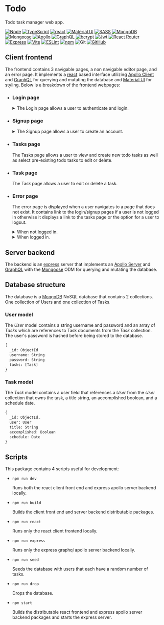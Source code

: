 # Todo

Todo task manager web app.

[![Node][node shield]][node website]
[![TypeScript][typescript shield]][typescript website]
[![react][react shield]][react website]
[![Material UI][mui shield]][mui website]
[![SASS][sass shield]][sass website]
[![MongoDB][mongodb shield]][mongodb website]
[![Mongoose][mongoose shield]][mongoose website]
[![Apollo][apollo shield]][apollo website]
[![GraphQL][graphql shield]][graphql website]
[![bcrypt][bcryot shield]][bcrypt website]
[![Jwt][jwt shield]][jwt website]
[![React Router][react router shield]][react router website]
[![Express][express shield]][express website]
[![Vite][vite shield]][vite website]
[![ESLint][eslint shield]][typescript eslint website]
[![npm][npm shield]][npm website]
![Git][git shield]
[![GitHub][github shield]][github repo]

## Client frontend

The frontend contains 3 navigable pages, a non navigable editor page, and an
error page. It implements a [react][react website] based interface utilizing
[Apollo Client][apollo website] and [GraphQL][graphql website] for querying and
mutating the database and [Material UI][mui website] for styling. Below is a
breakdown of the frontend webpages:

- ### Login page

  <details>
    <summary>
      The Login page allows a user to authenticate and login.
    </summary>

    ![login page](./docs/login_page.png "Login page")
  </details>

- ### Signup page

  <details>
    <summary>
      The Signup page allows a user to create an account.
    </summary>

    ![Signup page](./docs/signup_page.png "Signup page")
  </details>

- ### Tasks page

  The Tasks page allows a user to view and create new todo tasks as well as
  select pre-existing todo tasks to edit or delete.

- ### Task page

  The Task page allows a user to edit or delete a task.

- ### Error page

  The error page is displayed when a user navigates to a page that does not
  exist. It contains link to the login/signup pages if a user is not logged in
  otherwise it displays a link to the tasks page or the option for a user to
  logout.

  <details>
    <summary>
      When not logged in.
    </summary>

    ![logged out error page](./docs/loggedout_error_page.png "Logged Out Error page")
  </details>

  <details>
    <summary>
      When logged in.
    </summary>

    ![logged in error page](./docs/loggedin_error_page.png "Logged In Error page")
  </details>

## Server backend

The backend is an [express][express website] server that implements an
[Apollo Server][apollo website] and [GraphQL][graphql website] with
the [Mongoose][mongoose website] ODM for querying and mutating the database.

## Database structure

The database is a [MongoDB][mongodb website] NoSQL database that contains 2
collections. One collection of Users and one collection of Tasks.

### User model

The *User* model contains a string username and password and an array of *Task*s
which are references to Task documents from the *Task* collection. The user's
password is hashed before being stored to the database.

```gql
{
  _id: ObjectId
  username: String
  password: String
  tasks: [Task]
}
```

### Task model

The *Task* model contains a user field that references a *User* from the *User*
collection that owns the task, a title string, an accomplished boolean, and a
schedule date.

```gql
{
  _id: ObjectId,
  user: User
  title: String
  accomplished: Boolean
  schedule: Date
}
```

## Scripts

This package contains 4 scripts useful for development:

- `npm run dev`

  Runs both the react client front end and express apollo server backend locally.

- `npm run build`

  Builds the client front end and server backend distributable packages.

- `npm run react`

  Runs only the react client frontend locally.

- `npm run express`

  Runs only the express graphql apollo server backend locally.

- `npm run seed`

  Seeds the database with users that each have a random number of tasks.

- `npm run drop`

  Drops the database.

- `npm start`

  Builds the distributable react frontend and express apollo server backend
  packages and starts the express server.

[node shield]: https://img.shields.io/badge/node.js-6DA55F?style=for-the-badge&logo=node.js&logoColor=white "node"
[node website]: https://nodejs.org/en/about "node"
[typescript shield]: https://img.shields.io/badge/typescript-%23007ACC.svg?style=for-the-badge&logo=typescript&logoColor=white "TypeScript"
[typescript website]: https://www.typescriptlang.org/ "TypeScript"
[sass shield]: https://img.shields.io/badge/SASS-hotpink.svg?style=for-the-badge&logo=SASS&logoColor=white "SASS"
[sass website]: https://sass-lang.com/ "SASS"
[react shield]: https://img.shields.io/badge/react-%2320232a.svg?style=for-the-badge&logo=react&logoColor=%2361DAFB "React"
[react website]: https://react.dev/ "React"
[mongodb shield]: https://img.shields.io/badge/MongoDB-%234ea94b.svg?style=for-the-badge&logo=mongodb&logoColor=white "MongoDB"
[mongodb website]: https://www.mongodb.com/ "MongoDB"
[mongoose shield]: https://img.shields.io/badge/Mongoose-880000?style=for-the-badge&logo=MongoDB&logoColor=white "Mongoose"
[mongoose website]: https://mongoosejs.com/ "Mongoose"
[mui shield]: https://img.shields.io/badge/MUI-%230081CB.svg?style=for-the-badge&logo=mui&logoColor=white "Material UI"
[mui website]: https://mui.com/ "Material UI"
[apollo website]: https://www.apollographql.com/ "Apollo"
[apollo shield]: https://img.shields.io/badge/-ApolloGraphQL-311C87?style=for-the-badge&logo=apollo-graphql "Apollo"
[graphql shield]: https://img.shields.io/badge/-GraphQL-E10098?style=for-the-badge&logo=graphql&logoColor=white "GraphQL"
[graphql website]: https://graphql.org/ "GraphQL"
[jwt shield]: https://img.shields.io/badge/JWT-black?style=for-the-badge&logo=JSON%20web%20tokens "JSON Web Token"
[jwt website]: https://jwt.io/ "JSON Web Token"
[react router shield]: https://img.shields.io/badge/React_Router-CA4245?style=for-the-badge&logo=react-router&logoColor=white "React Router"
[react router website]: https://www.npmjs.com/package/react-router "React Router"
[bcryot shield]: https://img.shields.io/badge/bcrypt-%23FFFFFF.svg?style=for-the-badge&logo=bcrypt&logoColor=white "bcrypt"
[bcrypt website]: https://www.npmjs.com/package/bcrypt "bcrypt"
[express shield]: https://img.shields.io/badge/express.js-%23404d59.svg?style=for-the-badge&logo=express&logoColor=%2361DAFB "Express"
[express website]: https://expressjs.com/ "Express"
[vite shield]: https://img.shields.io/badge/vite-%23646CFF.svg?style=for-the-badge&logo=vite&logoColor=white "Vite"
[vite website]: https://vitejs.dev "Vite"
[eslint shield]: https://img.shields.io/badge/ESLint-4B3263?style=for-the-badge&logo=eslint&logoColor=white "TypeScript ESLint"
[typescript eslint website]: https://typescript-eslint.io/ "TypeScript ESLint"
[npm shield]: https://img.shields.io/badge/NPM-%23CB3837.svg?style=for-the-badge&logo=npm&logoColor=white "npm"
[npm website]: https://www.npmjs.com/ "npm"
[git shield]: https://img.shields.io/badge/git-%23F05033.svg?style=for-the-badge&logo=git&logoColor=white "Git"
[github shield]: https://img.shields.io/badge/github-%23121011.svg?style=for-the-badge&logo=github&logoColor=white "GitHub repo"
[github repo]: https://github.com/SnapperGee/portfolio "GitHub repo"
